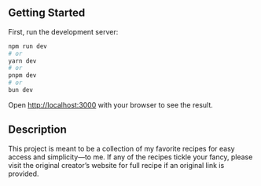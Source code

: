 

## Getting Started

First, run the development server:

```bash
npm run dev
# or
yarn dev
# or
pnpm dev
# or
bun dev
```

Open [http://localhost:3000](http://localhost:3000) with your browser to see the result.



## Description

This project is meant to be a collection of my favorite recipes for easy access and simplicity—to me. If any of the recipes tickle your fancy, please visit the original creator’s website for full recipe if an original link is provided.
